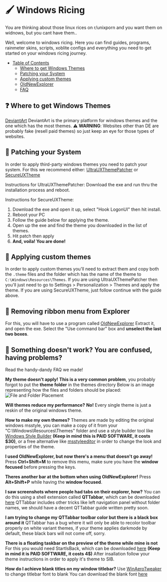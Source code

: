 # 🖌️ Windows Ricing

You are thinking about those linux rices on r/unixporn and you want them on widnows, but you cant have them.. 

Well, welcome to windows ricing. Here you can find guides, programs, rainmeter skins, scripts, xoblite configs and everything you need to get started on your windows ricing journey.

- [Table of Contents](#table-of-contents) <a name="table-of-contents"></a>
  - [Where to get Windows Themes](#where-to-get-themes)
  - [Patching your System](#patching-your-system)
  - [Applying custom themes](#applying-custom-themes)
  - [OldNewExplorer](#old-new-explorer)
  - [FAQ](#faq)

## ❓ Where to get Windows Themes <a name="where-to-get-themes"></a>
[DeviantArt](https://deviantart.com/) 
DeviantArt is the primary platform for windows themes and the one which has the most themes.
⚠️ **WARNING**: Websites other than DE are probably fake (resell paid themes) so just keep an eye for those types of websites.

## 🔧 Patching your System <a name="patching-your-system"></a>
In order to apply third-party windows themes you need to patch your system. For this we recommend either:
[UltraUXThemePatcher](https://mhoefs.eu/software_uxtheme.php?ref=syssel&lang=en)
or
[SecureUXTheme](https://github.com/namazso/SecureUxTheme)

Instructions for UltraUXThemePatcher:
Download the exe and run thru the installation process and reboot.

Instructions for SecureUXTheme:
1. Download the exe and open it up, select "Hook LogonUI" then hit install.
2. Reboot your PC
3. Follow the guide below for applying the theme.
4. Open up the exe and find the theme you downloaded in the list of themes.
5. Hit patch then apply
6. **And, voila! You are done!**

## 🎨 Applying custom themes <a name="applying-custom-themes"></a>
In order to apply custom themes you'll need to extract them and copy both the ```.theme``` files and the folder which has the name of the theme to ```C:\Windows\Resources\Themes```. If you are using UltraUXThemePatcher then you'll just need to go to Settings > Personalization > Themes and apply the theme.
If you are using SecureUXTheme, just follow continue with the guide above.

## 🎀 Removing ribbon menu from Explorer <a name="old-new-explorer"></a>
For this, you will have to use a program called [OldNewExplorer](https://tihiy.net/files/OldNewExplorer.rar)
Extract it, and open the exe.
Select the "Use command bar" box and **unselect the last two boxes**.

## 🚧 Something doesn't work? You are confused, having problems? <a name="faq"></a>
Read the handy-dandy FAQ we made!

**My theme doesn't apply!**
  **This is a very common problem**, you probably forgot to put the **theme folder** in the themes directory
Below is an image representing how the files and folders should be placed:
![File and Folder Placement](https://raw.githubusercontent.com/winthemers/windows-ricing/main/file-folder-placement.png)

**Will themes reduce my performance?**
**No!** Every single theme is just a reskin of the original windows theme.

**How to make my own themes?**
  Themes are made by editing the original windows msstyle, you can make a copy of it from your "C:\Windows\Resources\Themes" folder and use a style builder tool like [Windows Style Builder](https://www.vistastylebuilder.com/) **(Keep in mind this is PAID SOFTWARE, it costs $30)**, or a free alternative like [msstyleeditor](https://github.com/ntpr/msstyleEditor) in order to change the look and properties of the theme.

**I used OldNewExplorer, but now there's a menu that doesn't go away!**
  Press **Ctrl+Shift+M** to remove this menu, make sure you have the **window focused** before pressing the keys.
  
**Theres another bar at the bottom when using OldNewExplorer!**
  Press **Alt+Shift+P** while having the **window focused**.

**I saw screenshots where people had tabs on their explorer, how?**
  You can do this using a shell extension called **QTTabbar**, which can be downloaded [here](http://qttabbar.wikidot.com/)
 QTTabbar includes other tricks like left navigation panel without folder names, we should have a decent QTTabbar guide written pretty soon.
 
 **I am trying to change my QTTabbar toolbar color but there is a black box around it**
  QTTabbar has a bug where it will only be able to recolor toolbar properly on white variant themes, if your theme applies darkmode by default, these black bars will not come off, sorry.
  
**There is a floating taskbar on the preview of the theme while mine is not**
  For this you would need StartIsBack, which can be downloaded [here](https://www.startisback.com/) **(Keep in mind it is PAID SOFTWARE, it costs 4$)**
After insallation follow your theme instructions in order to apply it's theme to SIB.  

**How do I achieve blank titles on my window titlebar?**
  Use [WinAeroTweaker](https://winaerotweaker.com/) to change titlebar font to blank
You can download the blank font [here](https://cdn.discordapp.com/attachments/763855843476766740/847301543429799956/BLANK.TTF)
